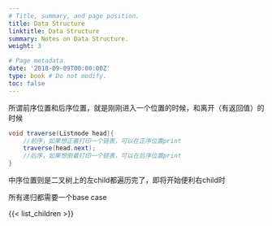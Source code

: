 ```yaml
---
# Title, summary, and page position.
title: Data Structure
linktitle: Data Structure
summary: Notes on Data Structure.
weight: 3

# Page metadata.
date: '2018-09-09T00:00:00Z'
type: book # Do not modify.
toc: false
---
```


所谓前序位置和后序位置，就是刚刚进入一个位置的时候，和离开（有返回值）的时候
```Java
void traverse(Listnode head){
	//前序，如果想正着打印一个链表，可以在正序位置print
	traverse(head.next);
	//后序，如果想倒着打印一个链表，可以在后序位置print
}
```
中序位置则是二叉树上的左child都遍历完了，即将开始便利右child时

所有递归都需要一个base case


{{< list_children >}}
